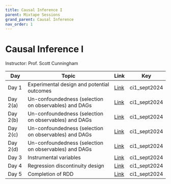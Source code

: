```yaml
---
title: Causal Inference I
parent: Mixtape Sessions
grand_parent: Causal Inference
nav_order: 1
---
```


# Causal Inference I

Instructor: Prof. Scott Cunningham

| Day      | Topic                                                 | Link                                            | Key          |
| -------- | ----------------------------------------------------- | ----------------------------------------------- | ---------    |
| Day 1    | Experimental design and potential outcomes            | [Link](https://vimeo.com/1011688626?share=copy) | ci1_sept2024 |
| Day 2(a) | Un-confoundedness (selection on observables) and DAGs | [Link](https://vimeo.com/1012037820?share=copy) | ci1_sept2024 |
| Day 2(b) | Un-confoundedness (selection on observables) and DAGs | [Link](https://vimeo.com/1012037651?share=copy) | ci1_sept2024 |
| Day 2(c) | Un-confoundedness (selection on observables) and DAGs | [Link](https://vimeo.com/1013807008?share=copy) | ci1_sept2024 |
| Day 2(d) | Un-confoundedness (selection on observables) and DAGs | [Link](https://vimeo.com/1013807087?share=copy) | ci1_sept2024 |
| Day 3    | Instrumental variables                                | [Link](https://vimeo.com/1013910443?share=copy) | ci1_sept2024 |
| Day 4    | Regression discontinuity design                       | [Link](https://vimeo.com/1014431194?share=copy) | ci1_sept2024 |
| Day 5    | Completion of RDD                                     | [Link](https://vimeo.com/1018727697?share=copy) | ci1_sept2024 |


